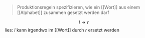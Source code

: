> Produktionsregeln spezifizieren, wie ein [[Wort]] aus einem [[Alphabet]] zusammen gesetzt werden darf

$$l \rightarrow r$$
lies: $l$ kann irgendwo im [[Wort]] durch $r$ ersetzt werden